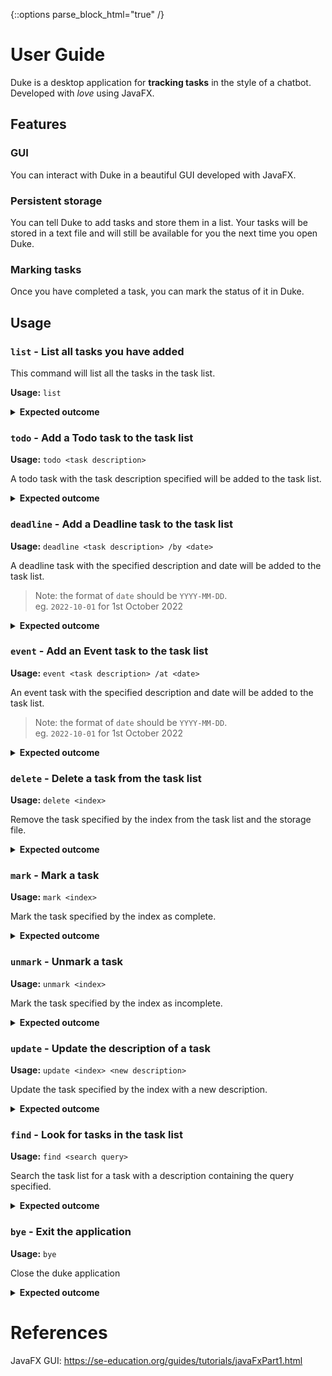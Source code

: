 {::options parse_block_html="true" /}

# User Guide

Duke is a desktop application for **tracking tasks** in the style of a chatbot. Developed with _love_ using JavaFX.

## Features

### GUI

You can interact with Duke in a beautiful GUI developed with JavaFX.

### Persistent storage

You can tell Duke to add tasks and store them in a list. Your tasks will be stored in a text file and will still be available for you the next time you open Duke.

### Marking tasks

Once you have completed a task, you can mark the status of it in Duke.

## Usage

### `list` - List all tasks you have added

This command will list all the tasks in the task list.

**Usage:** `list`

<details>
<summary><b>Expected outcome</b></summary>

```
list

1. [T][x] read book
2. [D][ ] sweep the floor (by: 10 Oct 2022)
```

</details>

### `todo` - Add a Todo task to the task list

**Usage:** `todo <task description>`

A todo task with the task description specified will be added to the task list.

<details>
<summary><b>Expected outcome</b></summary>

```
todo do homework

Task added:
  [T][] do homework
There are not 3 tasks in the list.
```

</details>

### `deadline` - Add a Deadline task to the task list

**Usage:** `deadline <task description> /by <date>`

A deadline task with the specified description and date will be added to the task list.

> Note: the format of `date` should be `YYYY-MM-DD`. <br>
> eg. `2022-10-01` for 1st October 2022

<details>
<summary><b>Expected outcome</b></summary>

```
deadline go home /by 2022-11-12

Task added:
  [D][ ] go home (by: 12 Nov 2022)
There are not 4 tasks in the list.
```

</details>

### `event` - Add an Event task to the task list

**Usage:** `event <task description> /at <date>`

An event task with the specified description and date will be added to the task list.

> Note: the format of `date` should be `YYYY-MM-DD`. <br>
> eg. `2022-10-01` for 1st October 2022

<details>
<summary><b>Expected outcome</b></summary>

```
event sale /at 2022-12-12

Task added:
  [E][ ] sale (at: 12 Dec 2022)
There are not 5 tasks in the list.
```

</details>

### `delete` - Delete a task from the task list

**Usage:** `delete <index>`

Remove the task specified by the index from the task list and the storage file.

<details>
<summary><b>Expected outcome</b></summary>

```
delete 5

Task deleted:
  [E][ ] sale (at: 12 Dec 2022)
There are not 4 tasks in the list.
```

</details>

### `mark` - Mark a task

**Usage:** `mark <index>`

Mark the task specified by the index as complete.

<details>
<summary><b>Expected outcome</b></summary>

```
mark 4

I have marked this task as done:
  [D][X] go home (by: 12 Nov 2022)
```

</details>

### `unmark` - Unmark a task

**Usage:** `unmark <index>`

Mark the task specified by the index as incomplete.

<details>
<summary><b>Expected outcome</b></summary>

```
mark 4

I have unmarked the completion of this task:
  [D][ ] go home (by: 12 Nov 2022)
```

</details>

### `update` - Update the description of a task

**Usage:** `update <index> <new description>`

Update the task specified by the index with a new description.

<details>
<summary><b>Expected outcome</b></summary>

```
update 4 go back home

I have updated the description of this task:
  [D][ ] go back home (by: 12 Nov 2022)
```

</details>

### `find` - Look for tasks in the task list

**Usage:** `find <search query>`

Search the task list for a task with a description containing the query specified.

<details>
<summary><b>Expected outcome</b></summary>

```
find home

This is what I found:
  1. [T][] do homework
  2. [D][] go back home (by: 12 Nov 2022)
```

</details>

### `bye` - Exit the application

**Usage:** `bye`

Close the duke application

<details>
<summary><b>Expected outcome</b></summary>

Duke application window will be close.

</details>

# References

JavaFX GUI: https://se-education.org/guides/tutorials/javaFxPart1.html
